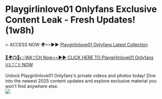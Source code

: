 # Playgirlinlove01 Onlyfans Exclusive Content Leak - Fresh Updates! (1w8h)

🔥 ACCESS NOW 🌍==►► <a href="https://tinyurl.com/kvy9nzfs" rel="nofollow">Playgirlinlove01 Onlyfans Latest Collection</a>
<br><br>
[🔴🌍📺📱👉WA𝚃CH Now==►► CLICK HERE TO Playgirlinlove01 Onlyfans 𝚆𝙰𝚃𝙲𝙷 NOW](https://tinyurl.com/kvy9nzfs)
<br><br>
Unlock Playgirlinlove01 Onlyfans's private videos and photos today! Dive into the newest 2025 content updates and explore exclusive material you won’t find anywhere else.
<br>
<a href="https://tinyurl.com/kvy9nzfs" rel="nofollow" data-target="animated-image.originalLink"><img src="https://camo.githubusercontent.com/8a4f000d20f83aca3bf7ec5f350d767afa0574a8a352519fd8cfa583a6f93a33/68747470733a2f2f692e696d6775722e636f6d2f644a486b345a712e676966" data-canonical-src="https://i.imgur.com/dJHk4Zq.gif" style="max-width: 100%; display: inline-block;" data-target="animated-image.originalImage"></a>
<br>
